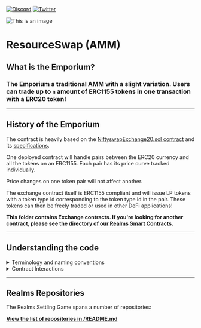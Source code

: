 [![Discord](https://badgen.net/badge/icon/discord?icon=discord&label)](https://discord.gg/uQnjZhZPfu)
[![Twitter](https://badgen.net/badge/icon/twitter?icon=twitter&label)](https://twitter.com/LootRealms)

![This is an image](/static/Resource_Emporium.png)

# ResourceSwap (AMM)

## What is the Emporium?

### The Emporium a traditional AMM with a slight variation. Users can trade up to `n` amount of ERC1155 tokens in one transaction with a ERC20 token!

<hr>

## History of the Emporium

The contract is heavily based on the [NiftyswapExchange20.sol contract](https://github.com/0xsequence/niftyswap/blob/master/src/contracts/exchange/NiftyswapExchange20.sol) and its [specifications](https://github.com/0xsequence/niftyswap/blob/master/SPECIFICATIONS.md).

One deployed contract will handle pairs between the ERC20 currency and all the tokens on an ERC1155.
Each pair has its price curve tracked individually.

Price changes on one token pair will not affect another.

The exchange contract itself is ERC1155 compliant and will issue LP tokens with a token type id corresponding to the token type id in the pair.
These tokens can then be freely traded or used in other DeFi applications!

**This folder contains Exchange contracts. If you're looking for another contract, please see the [directory of our Realms Smart Contracts](https://github.com/BibliothecaForAdventurers/realms-contracts).**

<hr>

## Understanding the code

<details><summary> Terminology and naming conventions</summary>

---

The ERC20 token is defined as the _currency_.

The ERC1155 token is defined as the _token_.

Some variables have a trailing underscore `_` to prevent collisions.

_Pair_ is used to describe a price curve between the currency and a single token type on the token contract.

Functions named with `_loop` are used for recursive processing of lists of items.

</details>

<details><summary> Contract Interactions</summary>

---

The contract can be broken into a number of sections:

- Initialisation
- Liquidity
- Swaps

---

# Initialisation

The exchange is initialised through the proxy pattern for now. You are welcome to just implement a set constructor if you prefer that.

## Setup

Each deployment of the contract will work with pairs between an ERC20 contract and all the tokens on an ERC1155 contract. This means one contract can manage multiple exchange pairs.

The constructor takes the address for the ERC20 and ERC1155 token contracts, and the liquidity provider fee.

The liquidity provider fee is provided in the thousandths. e.g. A value of 15 would equate to a 1.5% fee on trades.

```
@external
func initializer{syscall_ptr : felt*, pedersen_ptr : HashBuiltin*, range_check_ptr}(
    currency_address_ : felt,
    token_address_ : felt,
    lp_fee_thousands_ : Uint256,
    royalty_fee_thousands_ : Uint256,
    royalty_fee_address_ : felt,
    proxy_admin : felt,
):
    currency_address.write(currency_address_) # ERC20 address of currency token
    token_address.write(token_address_) # ERC1155 address of tokens
    lp_fee_thousands.write(lp_fee_thousands_) # LP Fees
    set_royalty_info(royalty_fee_thousands_, royalty_fee_address_) # Currency Royalty
    Proxy_initializer(proxy_admin)
    return ()
end
```

## Initial Liquidity

Use this method to provide the initial liquidity to a pair.

This method is only available for the first time liquidity is added to a pair. If you are creating pairs between multiple tokens on the ERC1155 contract, this method will need to be called for each pair.

When calling this method you provide the currency amount, ERC1155 token type id and the token amount.
This sets the initial price of the pair. We expect any large enough variation in pricing to be corrected via arbitrage.

The exchange issues liquidity pool tokens equivalent to the supplied currency.

```
@external
func initial_liquidity{syscall_ptr : felt*, pedersen_ptr : HashBuiltin*, range_check_ptr}(
    currency_amounts_len : felt,
    currency_amounts : Uint256*,
    token_ids_len : felt,
    token_ids : Uint256*,
    token_amounts_len : felt,
    token_amounts : Uint256*,
):
    alloc_locals

    # Recursive break
    if currency_amounts_len == 0:
        return ()
    end

    assert currency_amounts_len = token_ids_len
    assert currency_amounts_len = token_amounts_len

    let (caller) = get_caller_address()
    let (contract) = get_contract_address()

    let (token_address_) = token_address.read()
    let (currency_address_) = currency_address.read()

    # Only valid for first liquidity add to LP
    let (currency_reserves_ : Uint256) = currency_reserves.read([token_ids])
    with_attr error_message("Only valid for initial liquidity add"):
        assert currency_reserves_ = Uint256(0, 0)
    end

    # Transfer currency and token to exchange
    IERC20.transferFrom(currency_address_, caller, contract, [currency_amounts])
    tempvar syscall_ptr : felt* = syscall_ptr
    IERC1155.safeTransferFrom(token_address_, caller, contract, [token_ids], [token_amounts])

    # Assert otherwise rounding error could end up being significant on second deposit
    let (ok) = uint256_le(Uint256(1000, 0), [currency_amounts])
    with_attr error_message("Must supply larger currency for initial deposit"):
        assert_not_zero(ok)
    end

    # Update currency reserve size for token id before transfer
    currency_reserves.write([token_ids], [currency_amounts])

    # Initial liquidity is currency amount deposited
    lp_reserves.write([token_ids], [currency_amounts])

    # Mint LP tokens
    ERC1155_mint(caller, [token_ids], [currency_amounts])

    # Emit event
    liquidity_added.emit(caller, [currency_amounts], [token_ids], [token_amounts])

    # Recurse
    return initial_liquidity(
        currency_amounts_len - 1,
        currency_amounts + Uint256.SIZE,
        token_ids_len - 1,
        token_ids + Uint256.SIZE,
        token_amounts_len - 1,
        token_amounts + Uint256.SIZE,
    )
end
```

---

## Liquidity

After initialisation, liquidity can be freely added or removed from the pools using the methods below.

Note, fees are recovered during swaps and so there is no reference to fees during liquidity pool interactions.

### Add Liquidity

Use this method to add subsequent liquidity to an existing pair.

This method is called with:

- The maximum amount of currency the caller is willing to spend when adding liquidity
- The token type id they are supplying liquidity for
- The exact amount of tokens the caller will spend when adding liquidity
- A maximum timestamp which the transaction must be accepted by

Liquidity is supplied at the current price point in the `x * y = k` curve.

Due to the fluctuations in price as swaps are made, the caller may not know the exact amount of currency that will be required to supply the liquidity pool until the transaction is accepted.
The caller instead supplies the maximum amount of currency they are willing to spend. This acts as a measure of slippage.

The exchange issues liquidity pool tokens equivalent to the supplied currency.

### Remove Liquidity

Use this method to redeem tokens supplied to the Liquidity pool, by burning liquidity pool tokens.

This method is called with:

- The minimum amount of currency the caller is willing to receive when removing liquidity
- The token type id they are removing liquidity for
- The minimum amount of tokens the caller is willing to receive when removing liquidity
- The exact amount of liquidity pool tokens to spend
- A maximum timestamp which the transaction must be accepted by

Liquidity is remove at the current price point in the `x * y = k` curve.

Due to the fluctuations in price as swaps are made, the caller may not know the exact amount of currency or tokens that will be received when removing liquidity from the pool until the transaction is accepted.
The caller instead supplies the minimum amount of currency and tokens they are willing to receive. This acts as a measure of slippage.

The exchange burns liquidity pool tokens supplied in the call.

---

## Swaps

Swaps are performed as either buy or sell actions.

When making a swap, the exchange will calculate the price according to the `x * y = k` curve.
Fees are collected against the currency in both buy and sell actions.
Due to this, `k` will steadily increase as a measure to collect rewards for the liquidity providers.
When liquidity is removed from the pools, as `k` has increased, their proportional share in the pool will have increased as well.

### Buy Tokens

Use this method to purchase tokens with currency.

This method is called with:

- The maximum amount of currency the caller is willing to spend when swapping
- The token type id they are swapping
- The exact amount of tokens the caller will receive when swapping
- A maximum timestamp which the transaction must be accepted by

See the above Swap section for information about the pricing curve.

Due to the fluctuations in price as swaps are made, the caller may not know the exact amount of currency that will be required to swap until the transaction is accepted.
The caller instead supplies the maximum amount of currency they are willing to spend. This acts as a measure of slippage.

### Sell Tokens

Use this method to sell tokens for currency.

This method is called with:

- The minimum amount of currency the caller is willing to receive when swapping
- The token type id they are swapping
- The exact amount of tokens the caller will spend when swapping
- A maximum timestamp which the transaction must be accepted by

See the above Swap section for information about the pricing curve.

Due to the fluctuations in price as swaps are made, the caller may not know the exact amount of currency that will be required to swap until the transaction is accepted.
The caller instead supplies the minimum amount of currency they are willing to receive. This acts as a measure of slippage.

### Get Buy / Sell Price

The `get_all_buy_price` and `get_all_sell_price` functions are read only functions used to get the current price according to the `x * y = k` curve, and take into consideration the exchange fee.

These methods are separated from the buy and sell methods so that they can be used for price display on frontends.

The liquidity provider fee is stored in the thousandths. e.g. A value of `15` would equate to a 1.5% fee on trades. Thus `1000` is used as a static value in these calculations.

---

## Misc Getters

There are additional getters for the following stored values:

- Currency contract address
- Token contract address
- Currency reserves (for the given token type id)
- LP fee (in thousandths)

The contract does not store a value for the ERC1155 token reserves and instead relies on the `balanceOf` ERC1155 function.

### LP ERC 1155 Compliance

There are additional method to support the ERC1155 compliance of LP tokens provided by this contract.

</details>

---

## Realms Repositories

The Realms Settling Game spans a number of repositories:

**[View the list of repositories in /README.md](/README.md#realms-repositories)**
